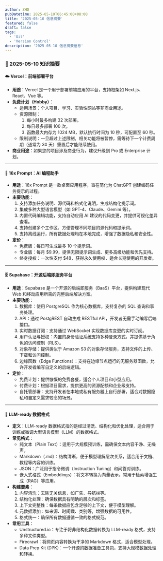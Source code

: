```yaml
---
author: ZHQ
pubDatetime: 2025-05-10T06:45:00+08:00
title: '2025-05-10 信息摘要'
featured: false
draft: false
tags:
  - 'Git'
  - 'Version Control'
description: '2025-05-10 信息摘要信息'
---
```

### 📌 2025-05-10 知识摘要

#### ☁️ Vercel：前端部署平台
- **用途**：Vercel 是一个用于部署前端应用的平台，支持框架如 Next.js、React、Vue 等。
- **免费计划（Hobby）**：
    - 适用场景：个人项目、学习、实验性网站等非商业用途。
    - 资源限制：
        1. 每小时最多构建 32 次部署。
        2. 每日最多部署 100 次。
        3. 函数最大内存为 1024 MB，默认执行时间为 10 秒，可配置至 60 秒。
    - 限制说明：一旦超过上述限制，相关功能将被暂停，需等待下一个计费周期（通常为 30 天）重置后才能继续使用。
- **商业用途**：如果您的项目涉及商业行为，建议升级到 Pro 或 Enterprise 计划。

---

#### 🧠 16x Prompt：AI 编程助手
- **用途**：16x Prompt 是一款桌面应用程序，旨在简化为 ChatGPT 创建编码任务提示的过程。
- **主要功能**：
    1. 支持添加任务说明、源代码和格式化说明，生成结构化提示词。
    2. 集成多种大型语言模型（如 GPT-4、Claude、Gemini 等）。
    3. 内置代码编辑功能，支持自动应用 AI 建议的代码变更，并提供可视化差异查看。
    4. 支持创建多个工作区，方便管理不同项目的源代码和提示词。
    5. 支持离线运行，所有数据处理均在本地完成，增强了数据隐私和安全性。
- **定价**：
    - 免费版：每日可生成最多 10 个提示词。
    - 专业版：每月 $9.99，提供无限提示词生成、更多高级功能和优先支持。
    - 终身授权：一次性支付 $48，获得永久使用权，适合长期使用的开发者。

---

#### 🗄️ Supabase：开源后端即服务平台
- **用途**：Supabase 是一个开源的后端即服务（BaaS）平台，提供构建现代 Web 和移动应用所需的完整后端解决方案。
- **主要功能**：
    1. 数据库：使用 PostgreSQL 作为核心数据库，支持复杂的 SQL 查询和事务处理。
    2. API：通过 PostgREST 自动生成 RESTful API，开发者无需手动编写后端接口。
    3. 实时数据订阅：支持通过 WebSocket 实现数据库变更的实时订阅。
    4. 用户认证与授权：内置的身份验证系统支持多种登录方式，并提供基于角色的访问控制（RLS）。
    5. 对象存储：提供类似于 Amazon S3 的对象存储服务，支持文件的上传、下载和访问控制。
    6. 边缘函数（Edge Functions）：支持在边缘节点运行的无服务器函数，允许开发者编写自定义的后端逻辑。
- **定价**：
    - 免费计划：提供慷慨的免费套餐，适合个人项目和小型应用。
    - 付费计划：根据项目需求，提供更高的资源配额和企业级支持。
    - 自托管部署：支持开发者在本地或私有服务器上自行部署，适合对数据隐私和自定义需求较高的场景。

---

#### 📄 LLM-ready 数据格式
- **定义**：LLM-ready 数据格式指的是经过清洗、结构化和优化处理，适合用于训练或微调大型语言模型（LLM）的数据格式。
- **常见格式**：
    - 纯文本（Plain Text）：适用于大规模预训练，需确保文本内容干净、无噪声。
    - Markdown（.md）：结构清晰，便于模型理解层次关系，适合用于文档、教程等内容的训练。
    - JSON：广泛用于指令微调（Instruction Tuning）和问答对训练。
    - 嵌入式格式（Embeddings）：将文本转换为向量表示，常用于检索增强生成（RAG）等应用。
- **构建要素**：
    1. 内容清洗：去除无关信息，如广告、导航栏等。
    2. 结构化处理：确保数据具有明确的层次和标签。
    3. 上下文完整性：每条数据应包含足够的上下文，便于模型理解。
    4. 元数据添加：如来源、时间戳、类别等，增强数据的可用性。
    5. 格式统一：确保所有数据遵循一致的格式规范。
- **常用工具**：
    - Unstructured.io：专注于将非结构化数据转换为 LLM-ready 格式，支持多种文件类型。
    - Firecrawl：将网页内容转换为干净的 Markdown 格式，适合模型处理。
    - Data Prep Kit (DPK)：一个开源的数据准备工具包，支持大规模数据处理和转换。
